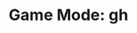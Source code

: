 ---
title: "Game Mode: gh"
description: Details about the `gh` mode supported by Project OutFox.
weight: 2
---
